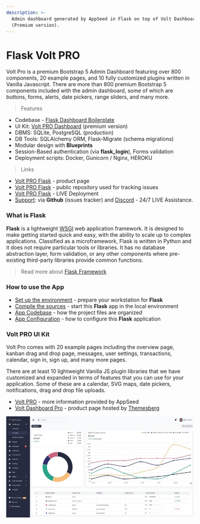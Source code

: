 ```yaml
---
description: >-
  Admin dashboard generated by AppSeed in Flask on top of Volt Dashboard
  (Premium version).
---
```


# Flask Volt PRO

Volt Pro is a premium Bootstrap 5 Admin Dashboard featuring over 800 components, 20 example pages, and 10 fully customized plugins written in Vanilla Javascript. There are more than 800 premium Bootstrap 5 components included with the admin dashboard, some of which are buttons, forms, alerts, date pickers, range sliders, and many more.&#x20;

> Features

* Codebase - [Flask Dashboard Boilerplate](../../boilerplate-code/flask-dashboard.md)
* UI Kit: [Volt PRO Dashboard](../../content/bootstrap-template/volt-dashboard-pro.md) (premium version)&#x20;
* DBMS: SQLite, PostgreSQL (production)
* DB Tools: SQLAlchemy ORM, Flask-Migrate (schema migrations)
* Modular design with **Blueprints**
* Session-Based authentication (via **flask\_login**), Forms validation
* Deployment scripts: Docker, Gunicorn / Nginx, HEROKU&#x20;

> Links

* [Volt PRO Flask](https://appseed.us/admin-dashboards/flask-dashboard-volt-pro) - product page
* [Volt PRO Flask](https://github.com/app-generator/flask-dashboard-volt-pro) - public repository used for tracking issues&#x20;
* [Volt PRO Flask](https://flask-volt-pro.appseed-srv1.com) - LIVE Deployment
* [Support](https://appseed.us/support):  via **Github** (issues tracker) and [Discord](https://discord.gg/fZC6hup) - 24/7 LIVE Assistance.&#x20;



### What is Flask

**Flask** is a lightweight [WSGI](../../content/what-is/wsgi.md) web application framework. It is designed to make getting started quick and easy, with the ability to scale up to complex applications. Classified as a microframework, Flask is written in Python and it does not require particular tools or libraries. It has no database abstraction layer, form validation, or any other components where pre-existing third-party libraries provide common functions.

> Read more about [Flask Framework](../../content/what-is/flask.md)



### How to use the App

* [Set up the environment](../../boilerplate-code/flask-dashboard.md#environment) - prepare your workstation for **Flask**
* [Compile the sources](../../boilerplate-code/flask-dashboard.md#build-the-app-1) - start this **Flask** app in the local environment
* [App Codebase](../../boilerplate-code/flask-dashboard.md#app-codebase) - how the project files are organized
* [App Configuration](../../boilerplate-code/flask-dashboard.md#app-configuration) - how to configure this **Flask** application



### Volt PRO UI Kit

Volt Pro comes with 20 example pages including the overview page, kanban drag and drop page, messages, user settings, transactions, calendar, sign in, sign up, and many more pages.&#x20;

There are at least 10 lightweight Vanilla JS plugin libraries that we have customized and expanded in terms of features that you can use for your application. Some of these are a calendar, SVG maps, date pickers, notifications, drag and drop file uploads.&#x20;

* [Volt PRO](../../content/bootstrap-template/volt-dashboard-pro.md) - more information provided by AppSeed
* [Volt Dashboard Pro](https://themesberg.com/product/admin-dashboard/volt-premium-bootstrap-5-dashboard) - product page hosted by [Themesberg](../../content/partners/themesberg.md)

![Volt PRO - Premium Dashboard Template.](../../.gitbook/assets/docs-volt-pro-screen.jpg)

